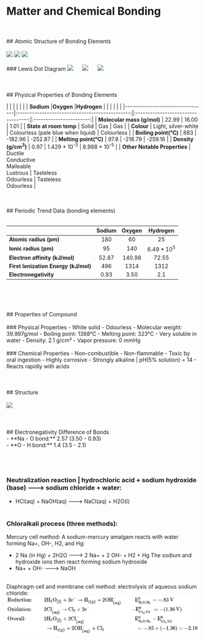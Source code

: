 # Matter and Chemical Bonding
<br>
<br>
## Atomic Structure of Bonding Elements
<br>
<br>
<img src="https://upload.wikimedia.org/wikipedia/commons/thumb/8/87/Electron_shell_011_Sodium_-_no_label.svg/240px-Electron_shell_011_Sodium_-_no_label.svg.png" width="150"/> <img src="https://useruploads.socratic.org/49kBkbYKRkeES4XK0hUF_1000px-Electron_shell_008_Oxygen_-_no_label.svg.png" width="120"/> <img src="https://textimgs.s3.amazonaws.com/BLchem/hell-001-hydrogen-no-label.svg" width="90"/> 
<br>
<br>
### Lewis Dot Diagram
<img src="https://upload.wikimedia.org/wikipedia/commons/thumb/4/4d/Lewis_dot_Na.svg/600px-Lewis_dot_Na.svg.png" width="90"/>&nbsp;&nbsp;&nbsp;&nbsp;&nbsp; <img src="https://useruploads.socratic.org/FP08LXCnTNK39AwhobDS_electron-dot-diagram-for-oxygen-excellent-design.png" width="80"/>&nbsp;&nbsp;&nbsp;&nbsp;&nbsp; <img src="https://www.differencebetween.com/wp-content/uploads/2019/12/Difference-Between-Lewis-Dot-Symbol-and-Lewis-Structure_1-e1575958868603.png" width="70"/> 
<br>
<br>
<br>
<br>
## Physical Properties of Bonding Elements

|                                 |                                                |                                    |                         |
|                                 | **Sodium**                                     |**Oxygen**                          |**Hydrogen**             |
|                                 |                                                |                                    |                         |
|---------------------------------|:----------------------------------------------:|:----------------------------------:|:-----------------------:|
| **Molecular mass (g/mol)**      | 22.99                                          | 16.00                              | 1.01                    |
| **State at room temp**          | Solid                                          | Gas                                | Gas                     |
| **Colour**                      | Light, silver-white                            | Colourless (pale blue when liquid) | Colourless              |
| **Boiling point(°C)**           | 883                                            | -182.96                            | -252.87                 |
| **Melting point(°C)**           | 97.8                                           | -218.79                            | -259.16                 |
| **Density (g/cm<sup>3</sup>)**  | 0.97                                           | 1.429 * 10<sup>-3</sup>            | 8.988 * 10<sup>-5</sup> |
| **Other Notable Properties**    | Ductile<br>Conductive<br>Malleable<br>Lustrous | Tasteless<br>Odourless             | Tasteless<br>Odourless  |

<br>
<br>
## Periodic Trend Data (bonding elements)
<br>
<br>

|                                      | **Sodium** | **Oxygen** |       **Hydrogen**       |
|--------------------------------------|:----------:|:----------:|:------------------------:|
|        **Atomic radius (pm)**        |   180      |   60       |          25              |
|         **Ionic radius (pm)**        |   95       |   140      | 6.49 * 10<sup>5</sup>    |
|    **Electron affinity (kJ/mol)**    |  52.87     | 140.98     |         72.55            |
| **First Ionization Energy (kJ/mol)** |   496      |  1314      |         1312             |
|         **Electronegativity**        |  0.93      |  3.50      |          2.1             |
<br>
<br>
<br>
<br>
## Properties of Compound
<br>
<br>
### Physical Properties
- White solid
- Odourless
- Molecular weight: 39.997g/mol
- Boiling point: 1388°C
- Melting point: 323°C
- Very soluble in water
- Density: 2.1 g/cm³
- Vapor pressure: 0 mmHg
<br>
<br>
### Chemical Properties
- Non-combustible
- Non-flammable
- Toxic by oral ingestion
- Highly corrosive
- Strongly alkaline | pH(5% solution) = 14
- Reacts rapidly with acids
<br>
<br>
<br>
<br>
## Structure
<br>
<br>
<img src="https://qph.fs.quoracdn.net/main-qimg-bbb68adfd373f178be86fbfb93f1e00c.webp" width="300"/>
<br>
<br>
<br>
<br>
## Electronegativity Difference of Bonds
<br>
- **Na - O bond:** 2.57 (3.50 - 0.93)
<br>
- **O - H bond:** 1.4 (3.5 - 2.1)
<br>
<br>
<br>
<br>

### Neutralization reaction | hydrochloric acid + sodium hydroxide (base) ---> sodium chloride + water:
- HCl(aq) + NaOH(aq) ---> NaCl(aq) + H2O(l)
<br><br>
### Chloralkali process (three methods):
Mercury cell method: A sodium-mercury amalgam reacts with water forming Na+, OH-, H2, and Hg:
- 2 Na (in Hg) + 2H2O ---> 2 Na+ + 2 OH- + H2 + Hg
The sodium and hydroxide ions then react forming sodium hydroxide
- Na+ + OH- ---> NaOH
<br>
Diaphragm cell and membrane cell method: electrolysis of aqueous sodium chloride:
&nbsp;&nbsp;&nbsp;&nbsp;<img src="/images/electrolysis.png" width="700"/>

